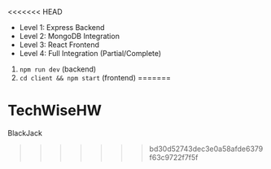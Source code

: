<<<<<<< HEAD
- Level 1: Express Backend
- Level 2: MongoDB Integration
- Level 3: React Frontend
- Level 4: Full Integration (Partial/Complete)

1. `npm run dev` (backend)
2. `cd client && npm start` (frontend)
=======
# TechWiseHW
BlackJack
>>>>>>> bd30d52743dec3e0a58afde6379f63c9722f7f5f
